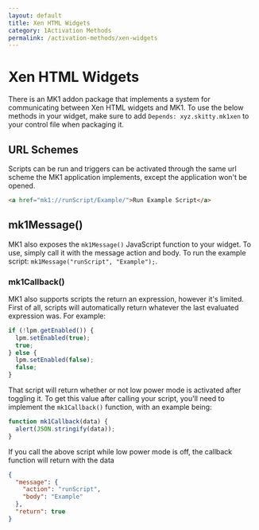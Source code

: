 ```yaml
---
layout: default
title: Xen HTML Widgets
category: 1Activation Methods
permalink: /activation-methods/xen-widgets
---
```


# Xen HTML Widgets
There is an MK1 addon package that implements a system for communicating between Xen HTML widgets and MK1. To use the below methods in your widget, make sure to add `Depends: xyz.skitty.mk1xen` to your control file when packaging it.

## URL Schemes
Scripts can be run and triggers can be activated through the same url scheme the MK1 application implements, except the application won't be opened. 
```html
<a href="mk1://runScript/Example/">Run Example Script</a>
```

## mk1Message()
MK1 also exposes the `mk1Message()` JavaScript function to your widget. To use, simply call it with the message action and body. To run the example script: `mk1Message("runScript", "Example");`.

### mk1Callback()
MK1 also supports scripts the return an expression, however it's limited. First of all, scripts will automatically return whatever the last evaluated expression was. For example:
```js
if (!lpm.getEnabled()) {
  lpm.setEnabled(true);
  true;
} else {
  lpm.setEnabled(false);
  false;
}
```

That script will return whether or not low power mode is activated after toggling it. To get this value after calling your script, you'll need to implement the `mk1Callback()` function, with an example being:
```js
function mk1Callback(data) {
  alert(JSON.stringify(data));
}
```

If you call the above script while low power mode is off, the callback function will return with the data
```json
{
  "message": {
    "action": "runScript",
    "body": "Example"
  },
  "return": true
}
```
